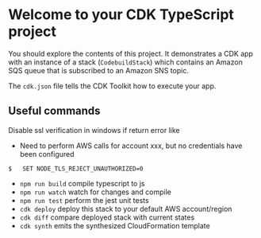 # Welcome to your CDK TypeScript project

You should explore the contents of this project. It demonstrates a CDK app with an instance of a stack (`CodebuildStack`)
which contains an Amazon SQS queue that is subscribed to an Amazon SNS topic.

The `cdk.json` file tells the CDK Toolkit how to execute your app.

## Useful commands

Disable ssl verification in windows if return error like
-   Need to perform AWS calls for account xxx, but no credentials have been configured
```
$   SET NODE_TLS_REJECT_UNAUTHORIZED=0
```

* `npm run build`   compile typescript to js
* `npm run watch`   watch for changes and compile
* `npm run test`    perform the jest unit tests
* `cdk deploy`      deploy this stack to your default AWS account/region
* `cdk diff`        compare deployed stack with current states
* `cdk synth`       emits the synthesized CloudFormation template
